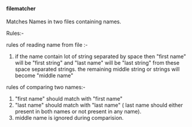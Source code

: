 #### filematcher
Matches Names in two files containing names.

Rules:-

rules of reading name from file :-

1) if the name contain lot of string separated by space then "first name" will be "first string" and "last name" 
will be "last string" from these space separated strings. the remaining middle string or strings will 
become "middle name"

rules of comparing two names:-

1) "first name" should match with "first name" 
2) "last name" should match with "last name" ( last name should either present in both names or not present in 
any name). 
3) middle name is ignored during comparision.
